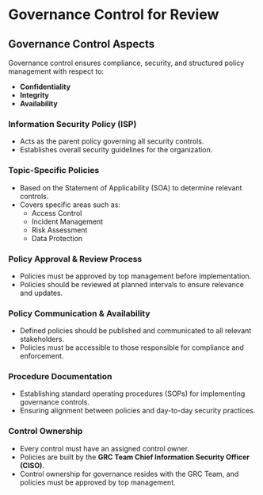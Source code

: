 # Governance Control for Review

## Governance Control Aspects

Governance control ensures compliance, security, and structured policy management with respect to:
- **Confidentiality**
- **Integrity**
- **Availability**

### Information Security Policy (ISP)
- Acts as the parent policy governing all security controls.
- Establishes overall security guidelines for the organization.

### Topic-Specific Policies
- Based on the Statement of Applicability (SOA) to determine relevant controls.
- Covers specific areas such as:
  - Access Control
  - Incident Management
  - Risk Assessment
  - Data Protection

### Policy Approval & Review Process
- Policies must be approved by top management before implementation.
- Policies should be reviewed at planned intervals to ensure relevance and updates.

### Policy Communication & Availability
- Defined policies should be published and communicated to all relevant stakeholders.
- Policies must be accessible to those responsible for compliance and enforcement.

### Procedure Documentation
- Establishing standard operating procedures (SOPs) for implementing governance controls.
- Ensuring alignment between policies and day-to-day security practices.

### Control Ownership
- Every control must have an assigned control owner.
- Policies are built by the **GRC Team Chief Information Security Officer (CISO)**.
- Control ownership for governance resides with the GRC Team, and policies must be approved by top management.
